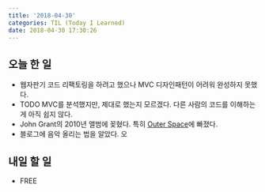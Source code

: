 ```yaml
---
title: '2018-04-30'
categories: TIL (Today I Learned)
date: 2018-04-30 17:30:26
---
```


## 오늘 한 일
  * 웹자판기 코드 리팩토링을 하려고 했으나 MVC 디자인패턴이 어려워 완성하지 못했다.
  * TODO MVC를 분석했지만, 제대로 했는지 모르겠다. 다른 사람의 코드를 이해하는게 아직 쉽지 않다.
  * John Grant의 2010년 앨범에 꽂혔다. 특히 [Outer Space](https://www.youtube.com/watch?v=xFa0Ycx2JV4)에 빠졌다.
  * 블로그에 음악 올리는 법을 알았다. 오



## 내일 할 일
  * FREE